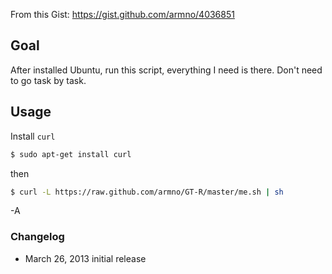 From this Gist: https://gist.github.com/armno/4036851

## Goal

After installed Ubuntu, run this script, everything I need is there. Don't need to go task by task.

## Usage

Install `curl`

```sh
$ sudo apt-get install curl
```

then

```sh
$ curl -L https://raw.github.com/armno/GT-R/master/me.sh | sh
```

-A

### Changelog
- March 26, 2013 initial release